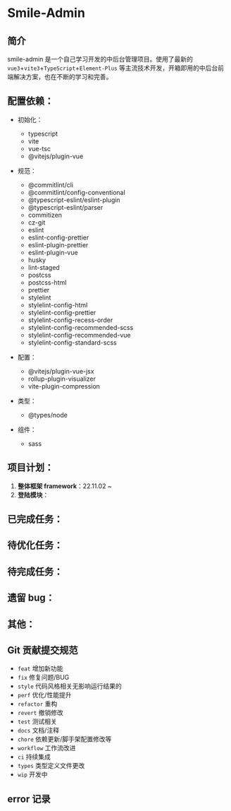 # Smile-Admin

## 简介

smile-admin 是一个自己学习开发的中后台管理项目。使用了最新的 `vue3`+`vite3`+`TypeScript`+`Element-Plus` 等主流技术开发，开箱即用的中后台前端解决方案，也在不断的学习和完善。

## 配置依赖：

- 初始化：

  - typescript
  - vite
  - vue-tsc
  - @vitejs/plugin-vue

- 规范：

  - @commitlint/cli
  - @commitlint/config-conventional
  - @typescript-eslint/eslint-plugin
  - @typescript-eslint/parser
  - commitizen
  - cz-git
  - eslint
  - eslint-config-prettier
  - eslint-plugin-prettier
  - eslint-plugin-vue
  - husky
  - lint-staged
  - postcss
  - postcss-html
  - prettier
  - stylelint
  - stylelint-config-html
  - stylelint-config-prettier
  - stylelint-config-recess-order
  - stylelint-config-recommended-scss
  - stylelint-config-recommended-vue
  - stylelint-config-standard-scss

- 配置：
  - @vitejs/plugin-vue-jsx
  - rollup-plugin-visualizer
  - vite-plugin-compression
- 类型：

  - @types/node

- 组件：
  - sass

## 项目计划：

1. **整体框架 framework**：22.11.02 ~
1. **登陆模块**：

## 已完成任务：

## 待优化任务：

## 待完成任务：

## 遗留 bug：

## 其他：

## Git 贡献提交规范

- `feat` 增加新功能
- `fix` 修复问题/BUG
- `style` 代码风格相关无影响运行结果的
- `perf` 优化/性能提升
- `refactor` 重构
- `revert` 撤销修改
- `test` 测试相关
- `docs` 文档/注释
- `chore` 依赖更新/脚手架配置修改等
- `workflow` 工作流改进
- `ci` 持续集成
- `types` 类型定义文件更改
- `wip` 开发中

## error 记录
